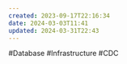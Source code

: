 ```yaml
---
created: 2023-09-17T22:16:34
date: 2024-03-03T11:41
updated: 2024-03-31T22:43
---
```


#Database
#Infrastructure
#CDC